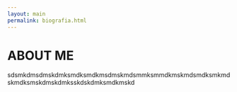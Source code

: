 ```yaml
---
layout: main
permalink: biografia.html
---
```


# ABOUT ME

sdsmkdmsdmskdmksmdksmdkmsdmskmdsmmksmmdkmskmdsmdksmkmdskmdksmskdmskdmksskdskdmksmdkmskd
